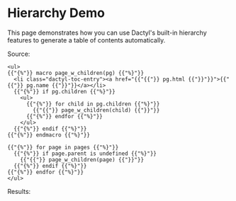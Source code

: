 # Hierarchy Demo

This page demonstrates how you can use Dactyl's built-in hierarchy features to generate a table of contents automatically.

Source:

```jinja
<ul>
{{"{%"}} macro page_w_children(pg) {{"%}"}}
  <li class="dactyl-toc-entry"><a href="{{"{{"}} pg.html {{"}}"}}">{{"{{"}} pg.name {{"}}"}}</a></li>
  {{"{%"}} if pg.children {{"%}"}}
    <ul>
      {{"{%"}} for child in pg.children {{"%}"}}
        {{"{{"}} page_w_children(child) {{"}}"}}
      {{"{%"}} endfor {{"%}"}}
    </ul>
  {{"{%"}} endif {{"%}"}}
{{"{%"}} endmacro {{"%}"}}

{{"{%"}} for page in pages {{"%}"}}
  {{"{%"}} if page.parent is undefined {{"%}"}}
    {{"{{"}} page_w_children(page) {{"}}"}}
  {{"{%"}} endif {{"%}"}}
{{"{%"}} endfor {{"%}"}}
</ul>
```

Results:
